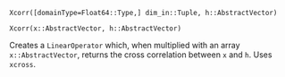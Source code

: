 `Xcorr([domainType=Float64::Type,] dim_in::Tuple, h::AbstractVector)`

`Xcorr(x::AbstractVector, h::AbstractVector)`

Creates a `LinearOperator` which, when multiplied with an array `x::AbstractVector`, returns the cross correlation between `x` and `h`. Uses `xcross`. 
